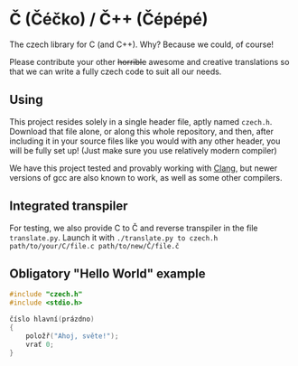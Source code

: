 # Č (Čéčko) / Č++ (Čépépé)

The czech library for C (and C++). Why? Because we could, of course!

Please contribute your other ~~horrible~~ awesome and creative translations
so that we can write a fully czech code to suit all our needs.

## Using

This project resides solely in a single header file, aptly named `czech.h`.
Download that file alone, or along this whole repository, and then, after
including it in your source files like you would with any other header, you
will be fully set up! (Just make sure you use relatively modern compiler)

We have this project tested and provably working with
[Clang](http://releases.llvm.org/download.html), but newer versions of gcc
are also known to work, as well as some other compilers.

## Integrated transpiler
For testing, we also provide C to Č and reverse transpiler in the file
`translate.py`. Launch it with `./translate.py to czech.h path/to/your/C/file.c path/to/new/Č/file.č`

## Obligatory "Hello World" example

```c
#include "czech.h"
#include <stdio.h>

číslo hlavní(prázdno)
{
    položř("Ahoj, světe!");
    vrať 0;
}
```
